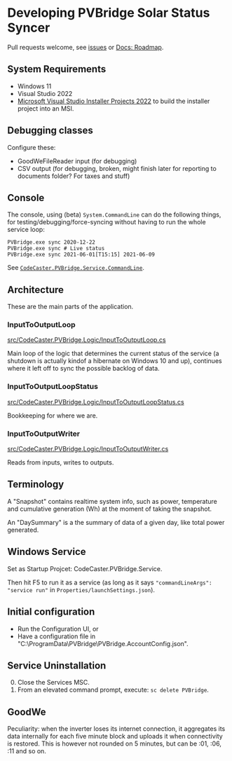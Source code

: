 ﻿# Developing PVBridge Solar Status Syncer
Pull requests welcome, see [issues](https://github.com/CodeCasterNL/PVBridge/issues) or [Docs: Roadmap](https://codecasternl.github.io/PVBridge/roadmap.html).

## System Requirements
* Windows 11
* Visual Studio 2022
* [Microsoft Visual Studio Installer Projects 2022](https://marketplace.visualstudio.com/items?itemName=VisualStudioClient.MicrosoftVisualStudio2022InstallerProjects) to build the installer project into an MSI.

## Debugging classes
Configure these:
* GoodWeFileReader input (for debugging)
* CSV output (for debugging, broken, might finish later for reporting to documents folder? For taxes and stuff)

## Console
The console, using (beta) `System.CommandLine` can do the following things, for testing/debugging/force-syncing without having to run the whole service loop:

    PVBridge.exe sync 2020-12-22
    PVBridge.exe sync # Live status
    PVBridge.exe sync 2021-06-01[T15:15] 2021-06-09

See [`CodeCaster.PVBridge.Service.CommandLine`](https://github.com/CodeCasterNL/PVBridge/tree/develop/src/CodeCaster.PVBridge.Service/CommandLine).

## Architecture
These are the main parts of the application.

### InputToOutputLoop
[src/CodeCaster.PVBridge.Logic/InputToOutputLoop.cs](https://github.com/CodeCasterNL/PVBridge/blob/develop/src/CodeCaster.PVBridge.Logic/InputToOutputLoop.cs)

Main loop of the logic that determines the current status of the service (a shutdown is actually kindof a hibernate on Windows 10 and up), continues where it left off to sync the possible backlog of data.

### InputToOutputLoopStatus
[src/CodeCaster.PVBridge.Logic/InputToOutputLoopStatus.cs](https://github.com/CodeCasterNL/PVBridge/blob/develop/src/CodeCaster.PVBridge.Logic/InputToOutputLoopStatus.cs)

Bookkeeping for where we are.

### InputToOutputWriter
[src/CodeCaster.PVBridge.Logic/InputToOutputWriter.cs](https://github.com/CodeCasterNL/PVBridge/blob/develop/src/CodeCaster.PVBridge.Logic/InputToOutputWriter.cs)

Reads from inputs, writes to outputs.

## Terminology
A "Snapshot" contains realtime system info, such as power, temperature and cumulative generation (Wh) at the moment of taking the snapshot. 

An "DaySummary" is a the summary of data of a given day, like total power generated.

## Windows Service
Set as Startup Projcet: CodeCaster.PVBridge.Service.

Then hit F5 to run it as a service (as long as it says `"commandLineArgs": "service run"` in `Properties/launchSettings.json`).

## Initial configuration
* Run the Configuration UI, or
* Have a configuration file in "C:\ProgramData\PVBridge\PVBridge.AccountConfig.json".

## Service Uninstallation
0. Close the Services MSC.
1. From an elevated command prompt, execute: `sc delete PVBridge`.

## GoodWe
Peculiarity: when the inverter loses its internet connection, it aggregates its data internally for each five minute block and uploads it when connectivity is restored. This is however not rounded on 5 minutes, but can be :01, :06, :11 and so on.
